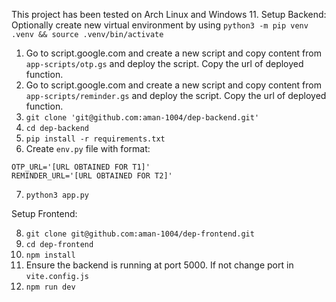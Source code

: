 This project has been tested on Arch Linux and Windows 11.
Setup Backend:
Optionally create new virtual environment by using `python3 -m pip venv .venv && source .venv/bin/activate`

1. Go to script.google.com and create a new script and copy content from `app-scripts/otp.gs` and deploy the script. Copy the url of deployed function.
2. Go to script.google.com and create a new script and copy content from `app-scripts/reminder.gs` and deploy the script. Copy the url of deployed function.
3. `git clone 'git@github.com:aman-1004/dep-backend.git'`
4. `cd dep-backend`
5. `pip install -r requirements.txt`
6. Create `env.py` file with format:
```
OTP_URL='[URL OBTAINED FOR T1]'
REMINDER_URL='[URL OBTAINED FOR T2]'
```
7. `python3 app.py`

Setup Frontend:

8. `git clone git@github.com:aman-1004/dep-frontend.git`
9. `cd dep-frontend`
10. `npm install`
11. Ensure the backend is running at port 5000. If not change port in `vite.config.js`
12. `npm run dev`
